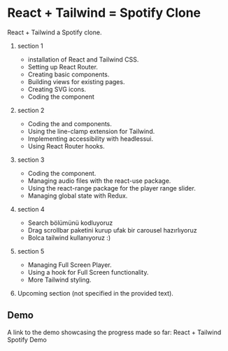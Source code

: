# React + Tailwind = Spotify Clone

React + Tailwind a Spotify clone.

1. section 1
   - installation of React and Tailwind CSS.
   - Setting up React Router.
   - Creating basic components.
   - Building views for existing pages.
   - Creating SVG icons.
   - Coding the <Sidebar /> component

2. section 2
   - Coding the <Navbar /> and <Home /> components.
   - Using the line-clamp extension for Tailwind.
   - Implementing accessibility with headlessui.
   - Using React Router hooks.
3. section 3
   - Coding the <Player /> component.
   - Managing audio files with the react-use package.
   - Using the react-range package for the player range slider.
   - Managing global state with Redux.
4. section 4
   - Search bölümünü kodluyoruz
   - Drag scrollbar paketini kurup ufak bir carousel hazırlıyoruz
   - Bolca tailwind kullanıyoruz :)
5. section 5
   - Managing Full Screen Player.
   - Using a hook for Full Screen functionality.
   - More Tailwind styling.
6. Upcoming section (not specified in the provided text).

## Demo

A link to the demo showcasing the progress made so far: React + Tailwind Spotify Demo

